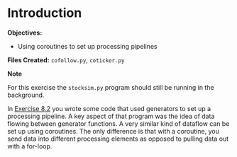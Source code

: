 # Introduction

**Objectives:**

- Using coroutines to set up processing pipelines

**Files Created:** `cofollow.py`, `coticker.py`

**Note**

For this exercise the `stocksim.py` program should still be running in the background.

In [Exercise 8.2](ex8_2.md) you wrote some code that used generators to set up a processing pipeline. A key aspect of that program was the idea of data flowing between generator functions. A very similar kind of dataflow can be set up using coroutines. The only difference is that with a coroutine, you send data into different processing elements as opposed to pulling data out with a for-loop.
